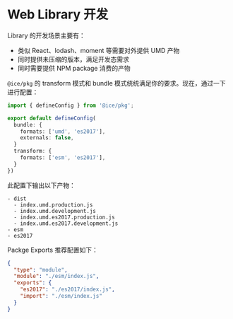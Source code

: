 # Web Library 开发

Library 的开发场景主要有：

+ 类似 React、lodash、moment 等需要对外提供 UMD 产物
+ 同时提供未压缩的版本，满足开发态需求
+ 同时需要提供 NPM package 消费的产物

`@ice/pkg` 的 transform 模式和 bundle 模式统统满足你的要求。现在，通过一下进行配置：

```ts title=build.config.ts
import { defineConfig } from '@ice/pkg';

export default defineConfig(
  bundle: {
    formats: ['umd', 'es2017'],
    externals: false,
  }
  transform: {
    formats: ['esm', 'es2017'],
  }
})
```

此配置下输出以下产物：

```shell
- dist
  - index.umd.production.js
  - index.umd.development.js
  - index.umd.es2017.production.js
  - index.umd.es2017.development.js
- esm
- es2017
```

Packge Exports 推荐配置如下：

```json title=package.json
{
  "type": "module",
  "module": "./esm/index.js",
  "exports": {
    "es2017": "./es2017/index.js",
    "import": "./esm/index.js"
  }
}
```
